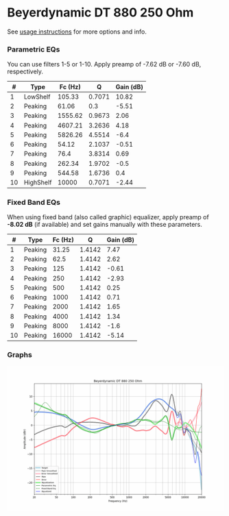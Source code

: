 # Beyerdynamic DT 880 250 Ohm
See [usage instructions](https://github.com/jaakkopasanen/AutoEq#usage) for more options and info.

### Parametric EQs
You can use filters 1-5 or 1-10. Apply preamp of -7.62 dB or -7.60 dB, respectively.

|   # | Type      |   Fc (Hz) |      Q |   Gain (dB) |
|-----|-----------|-----------|--------|-------------|
|   1 | LowShelf  |    105.33 | 0.7071 |       10.82 |
|   2 | Peaking   |     61.06 | 0.3    |       -5.51 |
|   3 | Peaking   |   1555.62 | 0.9673 |        2.06 |
|   4 | Peaking   |   4607.21 | 3.2636 |        4.18 |
|   5 | Peaking   |   5826.26 | 4.5514 |       -6.4  |
|   6 | Peaking   |     54.12 | 2.1037 |       -0.51 |
|   7 | Peaking   |     76.4  | 3.8314 |        0.69 |
|   8 | Peaking   |    262.34 | 1.9702 |       -0.5  |
|   9 | Peaking   |    544.58 | 1.6736 |        0.4  |
|  10 | HighShelf |  10000    | 0.7071 |       -2.44 |

### Fixed Band EQs
When using fixed band (also called graphic) equalizer, apply preamp of **-8.02 dB** (if available) and set gains manually with these parameters.

|   # | Type    |   Fc (Hz) |      Q |   Gain (dB) |
|-----|---------|-----------|--------|-------------|
|   1 | Peaking |     31.25 | 1.4142 |        7.47 |
|   2 | Peaking |     62.5  | 1.4142 |        2.62 |
|   3 | Peaking |    125    | 1.4142 |       -0.61 |
|   4 | Peaking |    250    | 1.4142 |       -2.93 |
|   5 | Peaking |    500    | 1.4142 |        0.25 |
|   6 | Peaking |   1000    | 1.4142 |        0.71 |
|   7 | Peaking |   2000    | 1.4142 |        1.65 |
|   8 | Peaking |   4000    | 1.4142 |        1.34 |
|   9 | Peaking |   8000    | 1.4142 |       -1.6  |
|  10 | Peaking |  16000    | 1.4142 |       -5.14 |

### Graphs
![](./Beyerdynamic%20DT%20880%20250%20Ohm.png)
